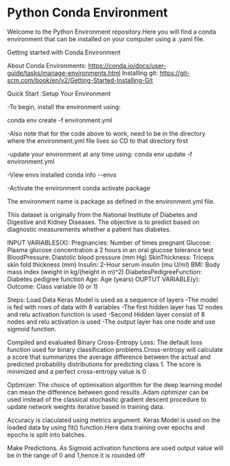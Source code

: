 # Python Conda Environment
Welcome to the Python Environment repository.Here you will find a conda environment that can be installed on your computer using a .yaml file.

Getting started with Conda Environment

About Conda Environments: https://conda.io/docs/user-guide/tasks/manage-environments.html
Installing git: https://git-scm.com/book/en/v2/Getting-Started-Installing-Git

Quick Start :Setup Your Environment

-To begin, install the environment using:

  conda env create -f environment.yml

-Also note that for the code above to work,  need to be in the directory where the environment.yml file lives so CD to that directory first

-update your environment at any time using:
  conda env update -f environment.yml

-View envs installed
  conda info --envs
  
-Activate the environment
  conda activate package

The environment name is package as defined in the environment.yml file.

This dataset is originally from the National Institute of Diabetes and Digestive and Kidney Diseases. The objective is to predict based on diagnostic measurements whether a patient has diabetes.



INPUT VARIABLES(X):
Pregnancies: Number of times pregnant
Glucose: Plasma glucose concentration a 2 hours in an oral glucose tolerance test
BloodPressure: Diastolic blood pressure (mm Hg)
SkinThickness: Triceps skin fold thickness (mm)
Insulin: 2-Hour serum insulin (mu U/ml)
BMI: Body mass index (weight in kg/(height in m)^2)
DiabetesPedigreeFunction: Diabetes pedigree function
Age: Age (years)
OUPTUT VARIABLE(y):
Outcome: Class variable (0 or 1)

Steps:
Load Data
Keras Model is used as a sequence of layers
-The model is fed with rows of data with 8 variables
-The first hidden layer has 12 nodes and relu activation function is used
-Second Hidden layer consist of 8 nodes and relu activation is used
-The output layer has one node and use sigmoid function.

Compiled and evaluated
Binary Cross-Entropy Loss:
The default loss function used for binary classification problems.Cross-entropy will calculate a score that summarizes the average difference between the actual and predicted probability distributions for predicting class 1. The score is minimized and a perfect cross-entropy value is 0

Optimizer:
The choice of optimixation algorithm for the deep learning model can mean the difference between good results .Adam optimizer can be used instead of the classical stochastic gradient descent procedure to update network weights iterative based in training data.

Accuracy is claculated using metrics argument.
Keras Model is used on the loaded data by using fit() function.Here data training over epochs and epochs is split into batches.

Make Predictions.
As Sigmoid activation functions are used output value will be in the range of 0 and 1,hence it is rounded off 

